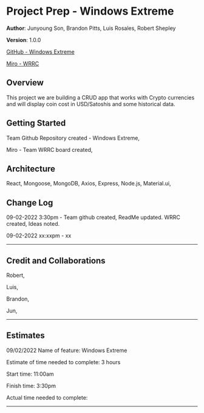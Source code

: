 # Project Prep - Windows Extreme

**Author**: Junyoung Son, Brandon Pitts, Luis Rosales, Robert Shepley

**Version**: 1.0.0

[GitHub - Windows Extreme](https://github.com/Windows-Extreme/project-prep)

[Miro - WRRC](https://miro.com/app/board/uXjVPaG79C4=/?share_link_id=474824069726)

## Overview

This project we are building a CRUD app that works with Crypto currencies and will display coin cost in USD/Satoshis and some historical data.

## Getting Started

Team Github Repository created - Windows Extreme,

Miro - Team WRRC board created,

## Architecture

React, Mongoose, MongoDB, Axios, Express, Node.js, Material.ui,

## Change Log

09-02-2022 3:30pm - Team github created, ReadMe updated. WRRC created, Ideas noted.

09-02-2022 xx:xxpm - xx

---

## Credit and Collaborations

Robert,

Luis,

Brandon,

Jun,

---

## Estimates

09/02/2022
Name of feature: Windows Extreme

Estimate of time needed to complete: 3 hours

Start time: 11:00am

Finish time: 3:30pm

Actual time needed to complete:

---
